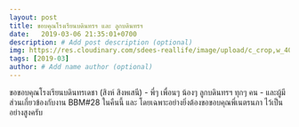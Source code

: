```yaml
---
layout: post
title: ขอบคุณโรงเรียนบดินทรฯ และ ลูกบดินทรฯ
date:   2019-03-06 21:35:01+0700
description: # Add post description (optional)
img: https://res.cloudinary.com/sdees-reallife/image/upload/c_crop,w_4000/v1551941176/IMG_20190306_180121069_HDR.jpg # Add image post (optional)
tags: [2019-03]
author: # Add name author (optional)
---
```

ขอขอบคุณโรงเรียนบดินทรเดชา (สิงห์ สิงหเสนี) - พี่ๆ เพื่อนๆ น้องๆ ลูกบดินทรฯ ทุกๆ คน - และผู้มีส่วนเกี่ยวข้องกับงาน BBM#28 ในคืนนี้ และ โดยเฉพาะอย่างยิ่งต้องขอขอบคุณพี่เนตรนภา ไว้เป็นอย่างสูงครับ
